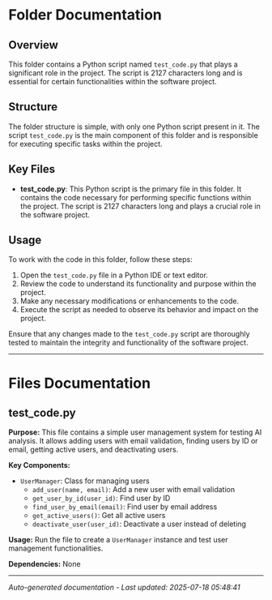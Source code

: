 # Folder Documentation

## Overview
This folder contains a Python script named `test_code.py` that plays a significant role in the project. The script is 2127 characters long and is essential for certain functionalities within the software project.

## Structure
The folder structure is simple, with only one Python script present in it. The script `test_code.py` is the main component of this folder and is responsible for executing specific tasks within the project.

## Key Files
- **test_code.py**: This Python script is the primary file in this folder. It contains the code necessary for performing specific functions within the project. The script is 2127 characters long and plays a crucial role in the software project.

## Usage
To work with the code in this folder, follow these steps:
1. Open the `test_code.py` file in a Python IDE or text editor.
2. Review the code to understand its functionality and purpose within the project.
3. Make any necessary modifications or enhancements to the code.
4. Execute the script as needed to observe its behavior and impact on the project.

Ensure that any changes made to the `test_code.py` script are thoroughly tested to maintain the integrity and functionality of the software project.

---

# Files Documentation

## test_code.py

**Purpose:** This file contains a simple user management system for testing AI analysis. It allows adding users with email validation, finding users by ID or email, getting active users, and deactivating users.

**Key Components:**
- `UserManager`: Class for managing users
  - `add_user(name, email)`: Add a new user with email validation
  - `get_user_by_id(user_id)`: Find user by ID
  - `find_user_by_email(email)`: Find user by email address
  - `get_active_users()`: Get all active users
  - `deactivate_user(user_id)`: Deactivate a user instead of deleting

**Usage:** Run the file to create a `UserManager` instance and test user management functionalities.

**Dependencies:** None

---
*Auto-generated documentation - Last updated: 2025-07-18 05:48:41*
